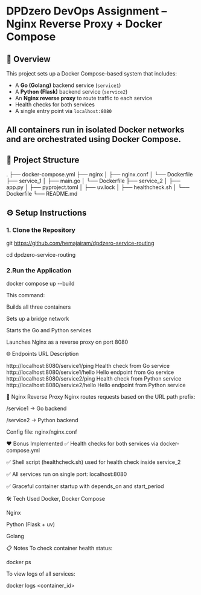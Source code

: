 # DPDzero DevOps Assignment – Nginx Reverse Proxy + Docker Compose

## 🚀 Overview

This project sets up a Docker Compose-based system that includes:

- A **Go (Golang)** backend service (`service1`)
- A **Python (Flask)** backend service (`service2`)
- An **Nginx reverse proxy** to route traffic to each service
- Health checks for both services
- A single entry point via `localhost:8080`

All containers run in isolated Docker networks and are orchestrated using Docker Compose.
---
## 📁 Project Structure










.
├── docker-compose.yml
├── nginx
│ ├── nginx.conf
│ └── Dockerfile
├── service_1
│ ├── main.go
│ └── Dockerfile
├── service_2
│ ├── app.py
│ ├── pyproject.toml
│ ├── uv.lock
│ ├── healthcheck.sh
│ └── Dockerfile
└── README.md















## ⚙️ Setup Instructions

### 1. Clone the Repository





git https://github.com/hemajairam/dpdzero-service-routing


cd dpdzero-service-routing



### 2.Run the Application





docker compose up --build



This command:

Builds all three containers

Sets up a bridge network

Starts the Go and Python services

Launches Nginx as a reverse proxy on port 8080



🌐 Endpoints
URL	Description












http://localhost:8080/service1/ping	Health check from Go service
http://localhost:8080/service1/hello	Hello endpoint from Go service
http://localhost:8080/service2/ping	Health check from Python service
http://localhost:8080/service2/hello	Hello endpoint from Python service









🔁 Nginx Reverse Proxy
Nginx routes requests based on the URL path prefix:

/service1 → Go backend

/service2 → Python backend

Config file: nginx/nginx.conf



❤️ Bonus Implemented
✅ Health checks for both services via docker-compose.yml

✅ Shell script (healthcheck.sh) used for health check inside service_2

✅ All services run on single port: localhost:8080

✅ Graceful container startup with depends_on and start_period



🛠️ Tech Used
Docker, Docker Compose

Nginx

Python (Flask + uv)

Golang

📋 Notes
To check container health status:

docker ps

To view logs of all services:

docker logs <container_id>
